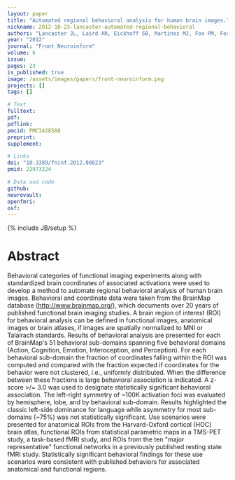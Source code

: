 ```yaml
---
layout: paper
title: "Automated regional behavioral analysis for human brain images."
nickname: 2012-10-23-lancaster-automated-regional-behavioral
authors: "Lancaster JL, Laird AR, Eickhoff SB, Martinez MJ, Fox PM, Fox PT"
year: "2012"
journal: "Front Neuroinform"
volume: 6
issue: 
pages: 23
is_published: true
image: /assets/images/papers/front-neuroinform.png
projects: []
tags: []

# Text
fulltext:
pdf:
pdflink:
pmcid: PMC3428588
preprint:
supplement:

# Links
doi: "10.3389/fninf.2012.00023"
pmid: 22973224

# Data and code
github:
neurovault:
openfmri:
osf:
---
```

{% include JB/setup %}

# Abstract

Behavioral categories of functional imaging experiments along with standardized brain coordinates of associated activations were used to develop a method to automate regional behavioral analysis of human brain images. Behavioral and coordinate data were taken from the BrainMap database (http://www.brainmap.org/), which documents over 20 years of published functional brain imaging studies. A brain region of interest (ROI) for behavioral analysis can be defined in functional images, anatomical images or brain atlases, if images are spatially normalized to MNI or Talairach standards. Results of behavioral analysis are presented for each of BrainMap's 51 behavioral sub-domains spanning five behavioral domains (Action, Cognition, Emotion, Interoception, and Perception). For each behavioral sub-domain the fraction of coordinates falling within the ROI was computed and compared with the fraction expected if coordinates for the behavior were not clustered, i.e., uniformly distributed. When the difference between these fractions is large behavioral association is indicated. A z-score >/= 3.0 was used to designate statistically significant behavioral association. The left-right symmetry of ~100K activation foci was evaluated by hemisphere, lobe, and by behavioral sub-domain. Results highlighted the classic left-side dominance for language while asymmetry for most sub-domains (~75%) was not statistically significant. Use scenarios were presented for anatomical ROIs from the Harvard-Oxford cortical (HOC) brain atlas, functional ROIs from statistical parametric maps in a TMS-PET study, a task-based fMRI study, and ROIs from the ten "major representative" functional networks in a previously published resting state fMRI study. Statistically significant behavioral findings for these use scenarios were consistent with published behaviors for associated anatomical and functional regions.
